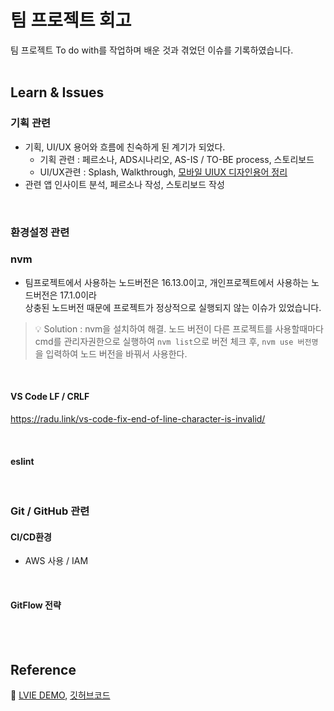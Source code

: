 # 팀 프로젝트 회고
팀 프로젝트 To do with를 작업하며 배운 것과 겪었던 이슈를 기록하였습니다.<br/><br/>

## Learn & Issues
### 기획 관련
- 기획, UI/UX 용어와 흐름에 친숙하게 된 계기가 되었다.
    - 기획 관련 : 페르소나, ADS시나리오, AS-IS / TO-BE process, 스토리보드
    - UI/UX관련 : Splash, Walkthrough, [모바일 UIUX 디자인용어 정리](https://m.blog.naver.com/the_blenew/220949073188)
- 관련 앱 인사이트 분석, 페르소나 작성, 스토리보드 작성

<br/>

### 환경설정 관련
### nvm
- 팀프로젝트에서 사용하는 노드버전은 16.13.0이고, 개인프로젝트에서 사용하는 노드버전은 17.1.0이라 <br/>
상충된 노드버전 때문에 프로젝트가 정상적으로 실행되지 않는 이슈가 있었습니다.
> 💡 Solution : nvm을 설치하여 해결. 노드 버전이 다른 프로젝트를 사용할때마다 cmd를 관리자권한으로 실행하여 `nvm list`으로 버전 체크 후, `nvm use 버전명`을 입력하여 노드 버전을 바꿔서 사용한다.

<br/>

#### VS Code LF / CRLF
https://radu.link/vs-code-fix-end-of-line-character-is-invalid/

<br/>

#### eslint

<br/>

### Git / GitHub 관련
#### CI/CD환경
- AWS 사용 / IAM

<br/>

#### GitFlow 전략

<br/><br/>

## Reference
🔗 [LVIE DEMO](https://blog-project-app.netlify.app/), [깃허브코드](https://github.com/team-christmas)
